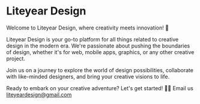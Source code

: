 # Liteyear Design

Welcome to Liteyear Design, where creativity meets innovation! 🚀

Liteyear Design is your go-to platform for all things related to creative design in the modern era. We're passionate about pushing the boundaries of design, whether it's for web, mobile apps, graphics, or any other creative project.

Join us on a journey to explore the world of design possibilities, collaborate with like-minded designers, and bring your creative visions to life.

Ready to embark on your creative adventure? Let's get started! 🎨✨
Email us liteyeardesign@gmail.com 
